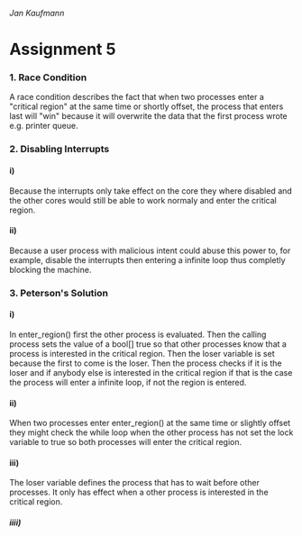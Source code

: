 *Jan Kaufmann*
# Assignment 5
### 1. Race Condition
A race condition describes the fact that when two processes enter a "critical region" at the same time or shortly offset, the process that enters last will "win" because it will overwrite the data that the first process wrote e.g. printer queue.

### 2. Disabling Interrupts
#### i)
Because the interrupts only take effect on the core they where disabled and the other cores would still be able to work normaly and enter the critical region.

#### ii)
Because a user process with malicious intent could abuse this power to, for example, disable the interrupts then entering a infinite loop thus completly blocking the machine.

### 3. Peterson's Solution
#### i)
In enter_region() first the other process is evaluated. Then the calling        process sets the value of a bool[] true so that other processes know that a process is interested in the critical region. Then the loser variable is set because the first to come is the loser. Then the process checks if it is the loser and if anybody else is interested in the critical region if that is the case the process will enter a infinite loop, if not the region is entered.

#### ii)
When two processes enter enter_region() at the same time or slightly offset they might check the while loop when the other process has not set the lock variable to true so both processes will enter the critical region.

#### iii)
The loser variable defines the process that has to wait before other processes.
It only has effect when a other process is interested in the critical region.

##### iiii)
 
